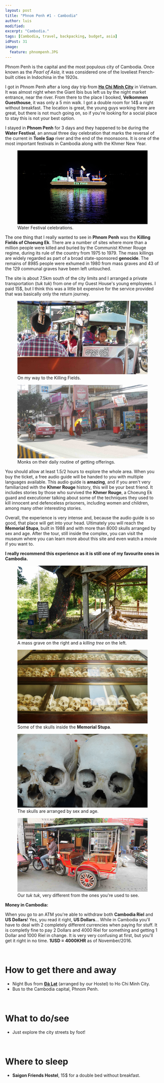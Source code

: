 ```yaml
---
layout: post
title: "Phnom Penh #1 - Cambodia"
author: luis
modified:
excerpt: "Cambodia."
tags: [Cambodia, travel, backpacking, budget, asia]
idPost: 31
image:
  feature: phnompenh.JPG
---
```


Phnom Penh is the capital and the most populous city of Cambodia. Once known as the <i>Pearl of Asia</i>, it was considered one of the loveliest French-built cities in Indochina in the 1920s.

I got in Phnom Penh after a long day trip from <b><a href="{{site.url}}/HCMC" target="_blank">Ho Chi Minh City</a></b> in Vietnam. It was almost night when the Giant Ibis bus left us by the night market entrance, near the river. From there to the place I booked, <b>Velkommen Guesthouse</b>, it was only a 5 min walk. I got a double room for 14$ a night without breakfast. The location is great, the young guys working there are great, but there is not much going on, so if you're looking for a social place to stay this is not your best option.

I stayed in <b>Phnom Penh</b> for 3 days and they happened to be during the <b>Water Festival</b>, an annual three day celebration that marks the reversal of the current in <b>Tonle Sap</b> river and the end of the moonsoons. It is one of the most important festivals in Cambodia along with the Khmer New Year.

<figure>
	<a href="../images/cambodia/phnompenh/phnompenh1.JPG"><img src="../images/cambodia/phnompenh/phnompenh1.JPG"></a>
	<figcaption>Water Festival celebrations.</figcaption>
</figure>

The one thing that I really wanted to see in <b>Phnom Penh</b> was the <b>Killing Fields of Choeung Ek</b>. There are a number of sites where more than a million people were killed and buried by the Communist Khmer Rouge regime, during its rule of the country from 1975 to 1979. The mass killings are widely regarded as part of a broad state-sponsored <b>genocide</b>. The remains of 8985 people were exhumed in 1980 from mass graves and 43 of the 129 communal graves have been left untouched.

The site is about 7.5km south of the city limits and I arranged a private transportation (<i>tuk tuk</i>) from one of my Guest House's young employees. I paid 15$, but I think this was a little bit expensive for the service provided that was basically only the return journey.

<figure>
	<a href="../images/cambodia/phnompenh/phnompenh2.JPG"><img src="../images/cambodia/phnompenh/phnompenh2.JPG"></a>
	<figcaption>On my way to the Killing Fields.</figcaption>
</figure>

<figure>
	<a href="../images/cambodia/phnompenh/phnompenh3.JPG"><img src="../images/cambodia/phnompenh/phnompenh3.JPG"></a>
	<figcaption>Monks on their daily routine of getting offerings.</figcaption>
</figure>

You should allow at least 1.5/2 hours to explore the whole area. When you buy the ticket, a free audio guide will be handed to you with multiple languages available. This audio guide is <b>amazing</b>, and if you aren't very familiarized with the <b>Khmer Rouge</b> history, this will be your best friend. It includes stories by those who survived the <b>Khmer Rouge</b>, a Choeung Ek guard and executioner talking about some of the techniques they used to kill innocent and defenceless prisoners, including women and children, among many other interesting stories.

Overall, the experience is very intense and, because the audio guide is so good, that place will get into your head. Ultimately you will reach the <b>Memorial Stupa</b>, built in 1988 and with more than 8000 skulls arranged by sex and age. After the tour, still inside the complex, you can visit the museum where you can learn more about this site and even watch a movie if you want to.

<b><highlight><middle>I really recommend this experience as it is still one of my favourite ones in Cambodia.</middle></highlight></b>

<figure>
	<a href="../images/cambodia/phnompenh/phnompenh4.JPG"><img src="../images/cambodia/phnompenh/phnompenh4.JPG"></a>
	<figcaption>A mass grave on the right and a <i>killing tree</i> on the left.</figcaption>
</figure>

<figure>
	<a href="../images/cambodia/phnompenh/phnompenh5.JPG"><img src="../images/cambodia/phnompenh/phnompenh5.JPG"></a>
	<figcaption>Some of the skulls inside the <b>Memorial Stupa</b>.</figcaption>
</figure>

<figure>
	<a href="../images/cambodia/phnompenh/phnompenh6.JPG"><img src="../images/cambodia/phnompenh/phnompenh6.JPG"></a>
	<figcaption>The skulls are arranged by sex and age.</figcaption>
</figure>

<figure>
	<a href="../images/cambodia/phnompenh/phnompenh7.JPG"><img src="../images/cambodia/phnompenh/phnompenh7.JPG"></a>
	<figcaption>Our <i>tuk tuk</i>, very different from the ones you're used to see.</figcaption>
</figure>




<b><highlight><middle>Money in Cambodia:</middle></highlight></b>

When you go to an ATM you're able to withdraw both <b>Cambodia Riel</b> and <b>US Dollars</b>! Yes, you read it right, <b>US Dollars</b>... While in Cambodia you'll have to deal with 2 completely different currencies when paying for stuff. It is completly fine to pay 2 Dollars and 4000 Riel for something and getting 1 Dollar and 1000 Riel in change. It is very very confusing at first, but you'll get it right in no time. <b>1USD = 4000KHR</b> as of November/2016.


<br>
<h1>How to get there and away</h1>
<ul>
<li>Night Bus from <b><a href="{{site.url}}/Dalat" target="_blank">Đà Lạt</a></b> (arranged by our Hostel) to Ho Chi Minh City.</li>
<li>Bus to the Cambodia capital, Phnom Penh.</li>
</ul>

<br>
<h1>What to do/see</h1>
<ul>
<li>Just explore the city streets by foot!</li>
</ul>

<br>
<h1>Where to sleep</h1>
<ul>
<li><b>Saigon Friends Hostel</b>, 15$ for a double bed without breakfast.</li>
</ul>